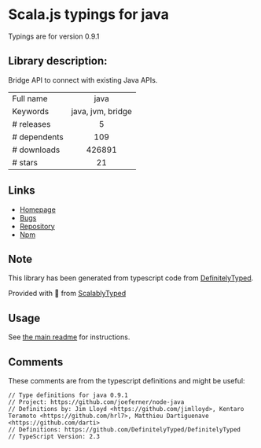
# Scala.js typings for java

Typings are for version 0.9.1

## Library description:
Bridge API to connect with existing Java APIs.

|                    |                 |
| ------------------ | :-------------: |
| Full name          | java |
| Keywords           | java, jvm, bridge |
| # releases         | 5 |
| # dependents       | 109 |
| # downloads        | 426891 |
| # stars            | 21 |

## Links
- [Homepage](https://github.com/joeferner/node-java#readme)
- [Bugs](https://github.com/joeferner/node-java/issues)
- [Repository](https://github.com/joeferner/node-java)
- [Npm](https://www.npmjs.com/package/java)
    


## Note
This library has been generated from typescript code from [DefinitelyTyped](https://definitelytyped.org).

Provided with :purple_heart: from [ScalablyTyped](https://github.com/oyvindberg/ScalablyTyped)

## Usage
See [the main readme](../../readme.md) for instructions.

## Comments

These comments are from the typescript definitions and might be useful:
```
// Type definitions for java 0.9.1
// Project: https://github.com/joeferner/node-java
// Definitions by: Jim Lloyd <https://github.com/jimlloyd>, Kentaro Teramoto <https://github.com/hrl7>, Matthieu Dartiguenave <https://github.com/darti>
// Definitions: https://github.com/DefinitelyTyped/DefinitelyTyped
// TypeScript Version: 2.3

```

